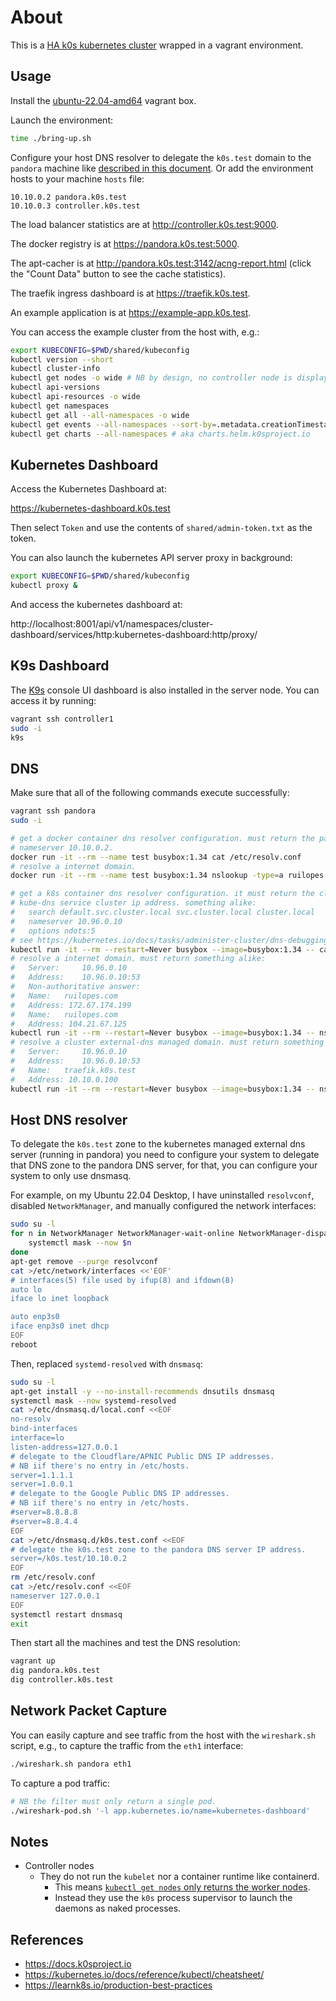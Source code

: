 # About

This is a [HA k0s kubernetes cluster](https://docs.k0sproject.io/v1.25.5+k0s.0/high-availability/) wrapped in a vagrant environment.

## Usage

Install the [ubuntu-22.04-amd64](https://github.com/rgl/ubuntu-vagrant) vagrant box.

Launch the environment:

```bash
time ./bring-up.sh
```

Configure your host DNS resolver to delegate the `k0s.test` domain to the `pandora` machine like [described in this document](#host-dns-resolver). Or add the environment hosts to your machine `hosts` file:

```plain
10.10.0.2 pandora.k0s.test
10.10.0.3 controller.k0s.test
```

The load balancer statistics are at http://controller.k0s.test:9000.

The docker registry is at https://pandora.k0s.test:5000.

The apt-cacher is at http://pandora.k0s.test:3142/acng-report.html (click the "Count Data" button to see the cache statistics).

The traefik ingress dashboard is at https://traefik.k0s.test.

An example application is at https://example-app.k0s.test.

You can access the example cluster from the host with, e.g.:

```bash
export KUBECONFIG=$PWD/shared/kubeconfig
kubectl version --short
kubectl cluster-info
kubectl get nodes -o wide # NB by design, no controller node is displayed.
kubectl api-versions
kubectl api-resources -o wide
kubectl get namespaces
kubectl get all --all-namespaces -o wide
kubectl get events --all-namespaces --sort-by=.metadata.creationTimestamp
kubectl get charts --all-namespaces # aka charts.helm.k0sproject.io
```

## Kubernetes Dashboard

Access the Kubernetes Dashboard at:

  https://kubernetes-dashboard.k0s.test

Then select `Token` and use the contents of `shared/admin-token.txt` as the token.

You can also launch the kubernetes API server proxy in background:

```bash
export KUBECONFIG=$PWD/shared/kubeconfig
kubectl proxy &
```

And access the kubernetes dashboard at:

  http://localhost:8001/api/v1/namespaces/cluster-dashboard/services/http:kubernetes-dashboard:http/proxy/

## K9s Dashboard

The [K9s](https://github.com/derailed/k9s) console UI dashboard is also
installed in the server node. You can access it by running:

```bash
vagrant ssh controller1
sudo -i
k9s
```

## DNS

Make sure that all of the following commands execute successfully:

```bash
vagrant ssh pandora
sudo -i

# get a docker container dns resolver configuration. must return the pandora dns
# nameserver 10.10.0.2.
docker run -it --rm --name test busybox:1.34 cat /etc/resolv.conf
# resolve a internet domain.
docker run -it --rm --name test busybox:1.34 nslookup -type=a ruilopes.com

# get a k8s container dns resolver configuration. it must return the cluster
# kube-dns service cluster ip address. something alike:
#   search default.svc.cluster.local svc.cluster.local cluster.local
#   nameserver 10.96.0.10
#   options ndots:5
# see https://kubernetes.io/docs/tasks/administer-cluster/dns-debugging-resolution/
kubectl run -it --rm --restart=Never busybox --image=busybox:1.34 -- cat /etc/resolv.conf
# resolve a internet domain. must return something alike:
#   Server:		10.96.0.10
#   Address:	10.96.0.10:53
#   Non-authoritative answer:
#   Name:	ruilopes.com
#   Address: 172.67.174.199
#   Name:	ruilopes.com
#   Address: 104.21.67.125
kubectl run -it --rm --restart=Never busybox --image=busybox:1.34 -- nslookup -type=a ruilopes.com
# resolve a cluster external-dns managed domain. must return something alike:
#   Server:		10.96.0.10
#   Address:	10.96.0.10:53
#   Name:	traefik.k0s.test
#   Address: 10.10.0.100
kubectl run -it --rm --restart=Never busybox --image=busybox:1.34 -- nslookup -type=a traefik.k0s.test
```

## Host DNS resolver

To delegate the `k0s.test` zone to the kubernetes managed external dns server (running in pandora) you need to configure your system to delegate that DNS zone to the pandora DNS server, for that, you can configure your system to only use dnsmasq.

For example, on my Ubuntu 22.04 Desktop, I have uninstalled `resolvconf`, disabled `NetworkManager`, and manually configured the network interfaces:

```bash
sudo su -l
for n in NetworkManager NetworkManager-wait-online NetworkManager-dispatcher network-manager; do
    systemctl mask --now $n
done
apt-get remove --purge resolvconf
cat >/etc/network/interfaces <<'EOF'
# interfaces(5) file used by ifup(8) and ifdown(8)
auto lo
iface lo inet loopback

auto enp3s0
iface enp3s0 inet dhcp
EOF
reboot
```

Then, replaced `systemd-resolved` with `dnsmasq`:

```bash
sudo su -l
apt-get install -y --no-install-recommends dnsutils dnsmasq
systemctl mask --now systemd-resolved
cat >/etc/dnsmasq.d/local.conf <<EOF
no-resolv
bind-interfaces
interface=lo
listen-address=127.0.0.1
# delegate to the Cloudflare/APNIC Public DNS IP addresses.
# NB iif there's no entry in /etc/hosts.
server=1.1.1.1
server=1.0.0.1
# delegate to the Google Public DNS IP addresses.
# NB iif there's no entry in /etc/hosts.
#server=8.8.8.8
#server=8.8.4.4
EOF
cat >/etc/dnsmasq.d/k0s.test.conf <<EOF
# delegate the k0s.test zone to the pandora DNS server IP address.
server=/k0s.test/10.10.0.2
EOF
rm /etc/resolv.conf
cat >/etc/resolv.conf <<EOF
nameserver 127.0.0.1
EOF
systemctl restart dnsmasq
exit
```

Then start all the machines and test the DNS resolution:

```bash
vagrant up
dig pandora.k0s.test
dig controller.k0s.test
```

## Network Packet Capture

You can easily capture and see traffic from the host with the `wireshark.sh`
script, e.g., to capture the traffic from the `eth1` interface:

```bash
./wireshark.sh pandora eth1
```

To capture a pod traffic:

```bash
# NB the filter must only return a single pod.
./wireshark-pod.sh '-l app.kubernetes.io/name=kubernetes-dashboard'
```

## Notes

* Controller nodes
  * They do not run the `kubelet` nor a container runtime like containerd.
    * This means [`kubectl get nodes` only returns the worker nodes](https://docs.k0sproject.io/v1.25.5+k0s.0/FAQ/#why-doesnt-kubectl-get-nodes-list-the-k0s-controllers).
    * Instead they use the `k0s` process supervisor to launch the daemons as naked processes.

## References

* https://docs.k0sproject.io
* https://kubernetes.io/docs/reference/kubectl/cheatsheet/
* https://learnk8s.io/production-best-practices
